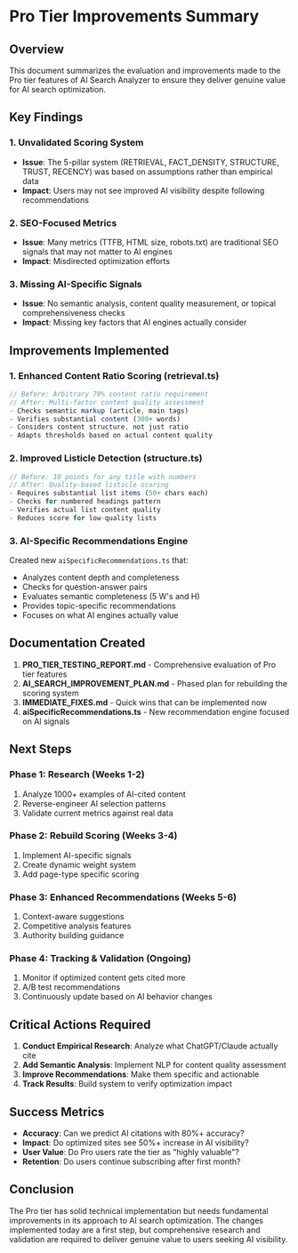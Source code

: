 # Pro Tier Improvements Summary

## Overview

This document summarizes the evaluation and improvements made to the Pro tier
features of AI Search Analyzer to ensure they deliver genuine value for AI
search optimization.

## Key Findings

### 1. Unvalidated Scoring System

- **Issue**: The 5-pillar system (RETRIEVAL, FACT_DENSITY, STRUCTURE, TRUST,
  RECENCY) was based on assumptions rather than empirical data
- **Impact**: Users may not see improved AI visibility despite following
  recommendations

### 2. SEO-Focused Metrics

- **Issue**: Many metrics (TTFB, HTML size, robots.txt) are traditional SEO
  signals that may not matter to AI engines
- **Impact**: Misdirected optimization efforts

### 3. Missing AI-Specific Signals

- **Issue**: No semantic analysis, content quality measurement, or topical
  comprehensiveness checks
- **Impact**: Missing key factors that AI engines actually consider

## Improvements Implemented

### 1. Enhanced Content Ratio Scoring (retrieval.ts)

```typescript
// Before: Arbitrary 70% content ratio requirement
// After: Multi-factor content quality assessment
- Checks semantic markup (article, main tags)
- Verifies substantial content (300+ words)
- Considers content structure, not just ratio
- Adapts thresholds based on actual content quality
```

### 2. Improved Listicle Detection (structure.ts)

```typescript
// Before: 10 points for any title with numbers
// After: Quality-based listicle scoring
- Requires substantial list items (50+ chars each)
- Checks for numbered headings pattern
- Verifies actual list content quality
- Reduces score for low-quality lists
```

### 3. AI-Specific Recommendations Engine

Created new `aiSpecificRecommendations.ts` that:

- Analyzes content depth and completeness
- Checks for question-answer pairs
- Evaluates semantic completeness (5 W's and H)
- Provides topic-specific recommendations
- Focuses on what AI engines actually value

## Documentation Created

1. **PRO_TIER_TESTING_REPORT.md** - Comprehensive evaluation of Pro tier
   features
2. **AI_SEARCH_IMPROVEMENT_PLAN.md** - Phased plan for rebuilding the scoring
   system
3. **IMMEDIATE_FIXES.md** - Quick wins that can be implemented now
4. **aiSpecificRecommendations.ts** - New recommendation engine focused on AI
   signals

## Next Steps

### Phase 1: Research (Weeks 1-2)

1. Analyze 1000+ examples of AI-cited content
2. Reverse-engineer AI selection patterns
3. Validate current metrics against real data

### Phase 2: Rebuild Scoring (Weeks 3-4)

1. Implement AI-specific signals
2. Create dynamic weight system
3. Add page-type specific scoring

### Phase 3: Enhanced Recommendations (Weeks 5-6)

1. Context-aware suggestions
2. Competitive analysis features
3. Authority building guidance

### Phase 4: Tracking & Validation (Ongoing)

1. Monitor if optimized content gets cited more
2. A/B test recommendations
3. Continuously update based on AI behavior changes

## Critical Actions Required

1. **Conduct Empirical Research**: Analyze what ChatGPT/Claude actually cite
2. **Add Semantic Analysis**: Implement NLP for content quality assessment
3. **Improve Recommendations**: Make them specific and actionable
4. **Track Results**: Build system to verify optimization impact

## Success Metrics

- **Accuracy**: Can we predict AI citations with 80%+ accuracy?
- **Impact**: Do optimized sites see 50%+ increase in AI visibility?
- **User Value**: Do Pro users rate the tier as "highly valuable"?
- **Retention**: Do users continue subscribing after first month?

## Conclusion

The Pro tier has solid technical implementation but needs fundamental
improvements in its approach to AI search optimization. The changes implemented
today are a first step, but comprehensive research and validation are required
to deliver genuine value to users seeking AI visibility.

